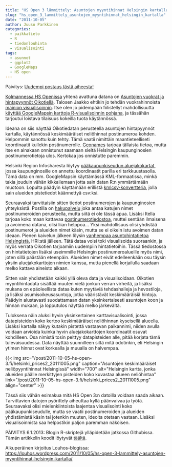 ```yaml
---
title: "HS Open 3 lämmittely: Asuntojen myyntihinnat Helsingin kartalla"
slug: "hs_open_3_lammittely_asuntojen_myyntihinnat_helsingin_kartalla"
date: "2011-10-05"
author: Juuso Parkkinen
categories:
  - paikkatieto
  - R
  - tiedonlouhinta
  - visualisointi
tags:
  - asunnot
  - ggplot2
  - GoogleMaps
  - HS open
---
```


Päivitys: [Uudempi postaus tästä aiheesta!](https://louhos.wordpress.com/2011/10/23/oikotien-myyntihinnat-ja-lukioiden-paremmuus-paakaupunkiseudulla/)

[Kolmannessa HS Openissa](http://blogit.hs.fi/hsnext/ilmoittaudu-hs-openiin-10-10-pengotaan-kaupunkia) yhtenä avattuna datana on [Asuntojen vuokrat ja hintapyynnöt Oikotiellä](http://blogit.hs.fi/hsnext/asuntojen-vuokrat-ja-hintapyynnot-oikotiella-2010-2011). Talosen Jaakko ehtikin jo tehdän vuokrahinnoista [mainion visualisoinnin](http://www.facebook.com/l.php?u=http%3A%2F%2Fdl.dropbox.com%2Fu%2F43933057%2Foikotie%2Fvuokrat.html&h=7AQBHULoMAQA6KYL2j8xcfWlnMKU_awfgaJ7NX9-r3zdUAA). Itse olen jo pidempään fiilistellyt mahdollisuutta [käyttää GoogleMapsin karttoja R-visualisoinnin pohjana](https://github.com/hadley/ggplot2/wiki/Crime-in-Downtown-Houston,-Texas-:-Combining-ggplot2-and-Google-Maps), ja tässähän tarjoutui loistava tilaisuus kokeilla tuota käytännössä.

Ideana on siis näyttää Oikotiedatan perusteella asuntojen hintapyynnöt kartalla, käytännössä keskimääräiset neliöhinnat postinumeroa kohden. Helpommin sanottu kuin tehty. Tämä vaatii nimittäin maantieteelliseti koordinaatit kullekin postinumerolle. [Geonames](http://www.geonames.org/) tarjoaa tällaista tietoa, mutta itse en ainakaan onnistunut saamaan sieltä Helsingin kaupunginosien postinumerotietoja ulos. Kertokaa jos onnistutte paremmin.

Helsinki Region Infosharesta löytyy [pääkaupunkiseudun aluejakokartat](http://www.hri.fi/fi/data/paakaupunkiseudun-aluejakokartat/), jossa kaupunginosille on annettu koordinaatit parilla eri tarkkuustasolla. Tämä data on mm. GoogleMapsin käyttämässä KML-formaatissa, minkä takia jouduin vähän kikkailemaan jotta sain datan R:n ymmärtämään muotoon. Lopulta päädyin käyttämään erillistä [kmlcsv-konvertteria](http://choonchernlim.com/kmlcsv/), jolla sain alueiden pistetiedot käännettyä csv:ksi.

Seuraavaksi tarvittaisiin sitten tiedot postinumerojen ja kaupunginosien yhteyksistä. Postilla on [hakupalvelu](http://www.posti.fi/postipalvelee/postinumerohaku/) joka antaa katujen nimet postinumeroiden perusteella, mutta siitä ei ole tässä apua. Lisäksi Itella tarjoaa koko maan kattavaa [postinumerotiedostoa](http://www.itella.fi/palvelutjatuotteet/osoitepalvelut/postinumerotuotteet/postinumerotiedosto.html), muttei sentään ilmaisena ja avoimena datana, olisi liian helppoa… Yksi mahdollisuus olisi yhdistää postinumerot ja alueiden nimet käsin, mutta se ei oikein istu avoimen datan ideaan. Pienen kaivelun jälkeen löysin [vanhempaa asuntohintatietoa Helsingistä](http://www.hri.fi/fi/data/vanhojen-asunto-osakehuoneistojen-kauppahinnat-varainsiirtoveroaineiston-mukaan-helsingin-postinumeroalueilla-vuosina-2000–2008/), HRI:stä jälleen. Tätä dataa voisi toki visualisoida suoraankin, ja myös verrata Oikotien tarjoamiin uudempiin hintatietoihin. Tässä tiedostossa on hintatietojen lisäksi useimmille Helsingin postinumeroalueille myös nimi, joten sillä päästään eteenpäin. Alueiden nimet eivät edelleenkään osu täysin yksiin aluejakokarttojen nimien kanssa, mutta pienellä korjailulla saadaan melko kattava aineisto aikaan.

Sitten vain yhdistetään kaikki yllä oleva data ja visualisoidaan. Oikotien myyntihintadata sisältää muuten vielä jonkun verran virheitä, ja lisäksi mukana on epäoleellista dataa kuten myytäviä tehdashalleja ja hevostiloja, ja lisäksi asumisoikeusasuntoja, jotka vääristävät keskimääräisiä hintoja. Päädyin alustavasti suodattamaan datan yksinkertaisesti asuntojen koon ja hinnan mukaan, ja lopputulos näyttää melko järkevältä.

Tuloksena näin aluksi hyvin yksinkertainen karttavisualisointi, jossa datapisteiden koko kertoo keskimääräiset neliöhinnan kyseisellä alueella. Lisäksi kartalla näkyy kutakin pistettä vastaavan paikannimi, niiden avulla voidaan arvioida kuinka hyvin aluejakokarttojen koordinaatit osuvat kohdilleen. Osa nimistä tosin peittyy datapisteiden alle, pitää korjata tämä tulevaisuudessa. Data näyttää suunnilleen siltä mitä odotinkin, eli Helsingin ytimen hinnat ovat korkealla ja muualla on halvempaa.

{{< img src="/post/2011-10-05-hs-open-3.fi/helsinki_prices2_20111005.png" 
caption="Asuntojen keskimääräiset neliöpyyntihinnat Helsingissä" 
width="700" 
alt="Helsingin kartta, jonka alueiden päälle merkittyjen pisteiden koko kuvastaa alueen neliöhintaa" 
link="/post/2011-10-05-hs-open-3.fi/helsinki_prices2_20111005.png" align="center" >}}

Tässä siis vähän esimakua mitä HS Open 3:n datoilla voidaan saada aikaan. Tarvittavien datojen pyörittely aiheuttaa kyllä päänvaivaa ja työtä. Seuraavaksi olisi mielenkiintoista laajentaa visualisointi koko pääkaupunkiseudulle, mutta se vaatii postinumeroiden ja alueiden yhdistämistä käsin tai jotenkin muuten, ideoita otetaan vastaan. Lisäksi visualisoinnista saa helpostikin paljon paremman näköisen.

PÄIVITYS 6.1.2013: Blogin R-skriptejä ylläpidetään jatkossa Githubissa. Tämän artikkelin koodit löytyvät [täältä](https://github.com/louhos/takomo/blob/master/examples/20111005-HSOpen3_lammittely.R).

Alkuperäinen kirjoitus Louhos-blogissa: https://louhos.wordpress.com/2011/10/05/hs-open-3-lammittely-asuntojen-myyntihinnat-helsingin-kartalla/
